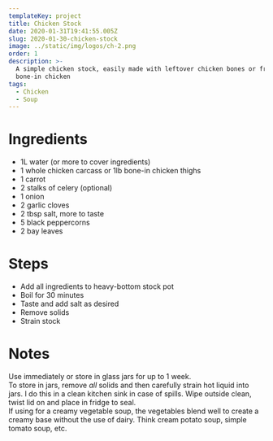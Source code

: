 ```yaml
---
templateKey: project
title: Chicken Stock
date: 2020-01-31T19:41:55.005Z
slug: 2020-01-30-chicken-stock
image: ../static/img/logos/ch-2.png
order: 1
description: >-
  A simple chicken stock, easily made with leftover chicken bones or fresh
  bone-in chicken
tags:
  - Chicken
  - Soup
---
```


# Ingredients

- 1L water (or more to cover ingredients)
- 1 whole chicken carcass or 1lb bone-in chicken thighs
- 1 carrot
- 2 stalks of celery (optional)
- 1 onion
- 2 garlic cloves
- 2 tbsp salt, more to taste
- 5 black peppercorns
- 2 bay leaves

# Steps

- Add all ingredients to heavy-bottom stock pot
- Boil for 30 minutes
- Taste and add salt as desired
- Remove solids
- Strain stock

# Notes

Use immediately or store in glass jars for up to 1 week.  
To store in jars, remove _all_ solids and then carefully strain hot liquid into jars. I do this in a clean kitchen sink in case of spills. Wipe outside clean, twist lid on and place in fridge to seal.  
If using for a creamy vegetable soup, the vegetables blend well to create a creamy base without the use of dairy. Think cream potato soup, simple tomato soup, etc.
